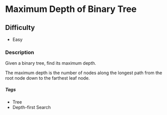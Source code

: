 # Maximum Depth of Binary Tree

## Difficulty
- Easy

### Description
Given a binary tree, find its maximum depth.

The maximum depth is the number of nodes along the longest path from the root node down to the farthest leaf node.

##### Tags
- Tree
- Depth-first Search
